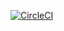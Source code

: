 [![CircleCI](https://circleci.com/gh/nbnds/pw-demo.svg?style=shield)](https://app.circleci.com/pipelines/github/nbnds/pw-demo)